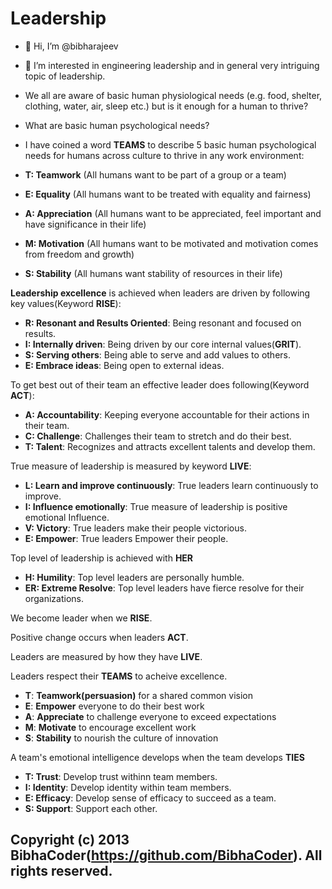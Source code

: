 Leadership
=================================
- 👋 Hi, I’m @bibharajeev
- 👀 I’m interested in engineering leadership and in general very intriguing topic of leadership.
- We all are aware of basic human physiological needs (e.g. food, shelter, clothing, water, air, sleep etc.) but is it enough for a human to thrive?
- What are basic human psychological needs?
- I have coined a word **TEAMS** to describe 5 basic human psychological needs for humans across culture to thrive in any work environment:

-   **T: Teamwork** (All humans want to be part of a group or a team)
-   **E: Equality** (All humans want to be treated with equality and fairness)
-   **A: Appreciation** (All humans want to be appreciated, feel important and have significance in their life)
-   **M: Motivation** (All humans want to be motivated and motivation comes from freedom and growth)
-   **S: Stability** (All humans want stability of resources in their life)

 **Leadership excellence** is achieved when leaders are driven by following key values(Keyword **RISE**):

- **R: Resonant and Results Oriented**: Being resonant and focused on results.
- **I: Internally driven**: Being driven by our core internal values(**GRIT**).
- **S: Serving others**: Being able to serve and add values to others.
- **E: Embrace ideas**: Being open to external ideas.

To get best out of their team an effective leader does following(Keyword **ACT**):

- **A: Accountability**: Keeping everyone accountable for their actions in their team.
- **C: Challenge**: Challenges their team to stretch and do their best.
- **T: Talent**: Recognizes and attracts excellent talents and develop them.

True measure of leadership is measured by keyword **LIVE**:

- **L: Learn and improve continuously**: True leaders learn continuously to improve.
- **I: Influence emotionally**: True measure of leadership is positive emotional Influence.
- **V: Victory**: True leaders make their people victorious.
- **E: Empower**: True leaders Empower their people.

Top level of leadership is achieved with **HER**


- **H: Humility**: Top level leaders are personally humble.
- **ER: Extreme Resolve**: Top level leaders have fierce resolve for their organizations.

We become leader when we **RISE**.

Positive change occurs when leaders **ACT**.

Leaders are measured by how they have **LIVE**.

Leaders respect their **TEAMS** to acheive excellence.

- **T**: **Teamwork(persuasion)** for a shared common vision
- **E**: **Empower** everyone to do their best work
- **A**: **Appreciate** to challenge everyone to exceed expectations
- **M**: **Motivate** to encourage excellent work
- **S**: **Stability** to nourish the culture of innovation

A team's emotional intelligence develops when the team develops **TIES**

- **T: Trust**: Develop trust withinn team members.
- **I: Identity**: Develop identity within team members.
- **E: Efficacy**: Develop sense of efficacy to succeed as a team.
- **S: Support**: Support each other.

Copyright (c) 2013 BibhaCoder(https://github.com/BibhaCoder). All rights reserved.
------------

<!---
bibha is a ✨ special ✨ repository because its `README.md` (this file) appears on your GitHub profile.
You can click the Preview link to take a look at your changes.
--->
